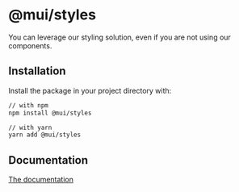 # @mui/styles

You can leverage our styling solution, even if you are not using our components.

## Installation

Install the package in your project directory with:

```sh
// with npm
npm install @mui/styles

// with yarn
yarn add @mui/styles
```

## Documentation

[The documentation](https://mui.com/styles/basics/)

